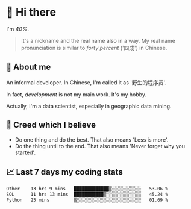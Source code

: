 # 👋 Hi there

I'm *40%*.

> It's a nickname and the real name also in a way.
> My real name pronunciation is similar to *forty percent* ('四成') in Chinese.

## :speech_balloon: About me

An informal developer. In Chinese, I'm called it as '野生的程序员'.

In fact, _development_ is not my main work. It's my hobby.

Actually, I'm a data scientist, especially in geographic data mining.

## :see_no_evil: Creed which I believe

- Do one thing and do the best. That also means 'Less is more'.
- Do the thing until to the end. That also means 'Never forget why you started'.

## :chart_with_upwards_trend: Last 7 days my coding stats

<!--START_SECTION:waka-->

```txt
Other    13 hrs 9 mins   █████████████▒░░░░░░░░░░░   53.06 %
SQL      11 hrs 13 mins  ███████████▒░░░░░░░░░░░░░   45.24 %
Python   25 mins         ▒░░░░░░░░░░░░░░░░░░░░░░░░   01.69 %
```

<!--END_SECTION:waka-->
